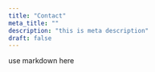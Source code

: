 ```yaml
---
title: "Contact"
meta_title: ""
description: "this is meta description"
draft: false
---
```


use markdown here
